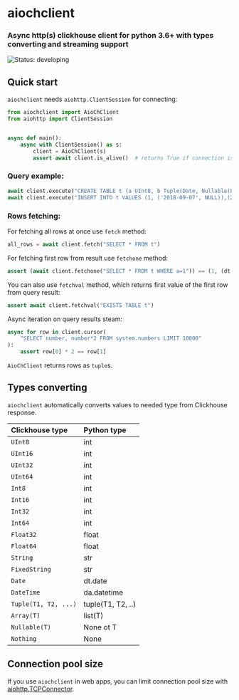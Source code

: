 # aiochclient
### Async http(s) clickhouse client for python 3.6+ with types converting and streaming support

![Status: developing](https://img.shields.io/badge/status-developing-red.svg) 


## Quick start

`aiochclient` needs `aiohttp.ClientSession` for connecting:

```python
from aiochclient import AioChClient
from aiohttp import ClientSession


async def main():
    async with ClientSession() as s:
        client = AioChClient(s)
        assert await client.is_alive()  # returns True if connection is Ok

```
### Query example:
```python
await client.execute("CREATE TABLE t (a UInt8, b Tuple(Date, Nullable(Float32))) ENGINE = Memory")
await client.execute("INSERT INTO t VALUES (1, ('2018-09-07', NULL)),(2, ('2018-09-08', 3.14))")
```
### Rows fetching:
For fetching all rows at once use `fetch` method:
```python
all_rows = await client.fetch("SELECT * FROM t")
```
For fetching first row from result use `fetchone` method:
```python
assert (await client.fetchone("SELECT * FROM t WHERE a=1")) == (1, (dt.date(2018, 9, 7), None))
```
You can also use `fetchval` method, which returns 
first value of the first row from query result:
```python
assert await client.fetchval("EXISTS TABLE t")
```
Async iteration on query results steam:
```python
async for row in client.cursor(
    "SELECT number, number*2 FROM system.numbers LIMIT 10000"
):
    assert row[0] * 2 == row[1]
```
`AioChClient` returns rows as `tuple`s.

## Types converting

`aiochclient` automatically converts values to needed type from Clickhouse response.

| Clickhouse type | Python type |
|:----------------|:------------|
| `UInt8` | int |
| `UInt16` | int |
| `UInt32` | int |
| `UInt64` | int |
| `Int8` | int |
| `Int16` | int |
| `Int32` | int |
| `Int64` | int |
| `Float32` | float |
| `Float64` | float |
| `String` | str |
| `FixedString` | str |
| `Date` | dt.date |
| `DateTime` | da.datetime |
| `Tuple(T1, T2, ...)` | tuple(T1, T2, ..) |
| `Array(T)` | list(T) |
| `Nullable(T)` | None ot T |
| `Nothing` | None |

## Connection pool size

If you use `aiochclient` in web apps, you can limit connection pool size with 
[aiohttp.TCPConnector](https://docs.aiohttp.org/en/stable/client_advanced.html#limiting-connection-pool-size).
